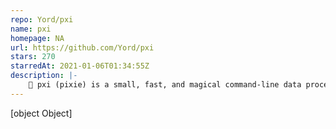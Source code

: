 ```yaml
---
repo: Yord/pxi
name: pxi
homepage: NA
url: https://github.com/Yord/pxi
stars: 270
starredAt: 2021-01-06T01:34:55Z
description: |-
    🧚 pxi (pixie) is a small, fast, and magical command-line data processor similar to jq, mlr, and awk.
---
```


[object Object]

